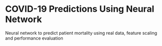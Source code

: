 # COVID-19 Predictions Using Neural Network
 Neural network to predict patient mortality using real data, feature scaling and performance evaluation
